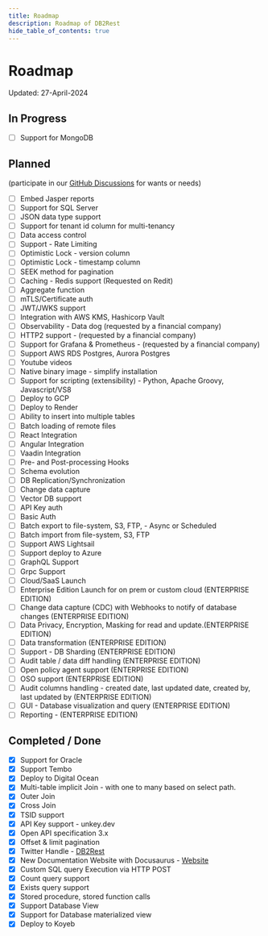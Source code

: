 ```yaml
---
title: Roadmap
description: Roadmap of DB2Rest
hide_table_of_contents: true
---
```


# Roadmap

Updated: 27-April-2024

## In Progress

- [ ] Support for MongoDB

## Planned 
(participate in our [GitHub Discussions](https://github.com/kdhrubo/db2rest/discussions) for wants or needs)

- [ ] Embed Jasper reports 
- [ ] Support for SQL Server 
- [ ] JSON data type support
- [ ] Support for tenant id column for multi-tenancy
- [ ] Data access control
- [ ] Support - Rate Limiting
- [ ] Optimistic Lock - version column 
- [ ] Optimistic Lock - timestamp column
- [ ] SEEK method for pagination 
- [ ] Caching - Redis support (Requested on Redit)
- [ ] Aggregate function
- [ ] mTLS/Certificate auth
- [ ] JWT/JWKS support 
- [ ] Integration with AWS KMS, Hashicorp Vault
- [ ] Observability - Data dog (requested by a financial company)
- [ ] HTTP2 support - (requested by a financial company)
- [ ] Support for Grafana & Prometheus - (requested by a financial company)
- [ ] Support AWS RDS Postgres, Aurora Postgres
- [ ] Youtube videos
- [ ] Native binary image - simplify installation
- [ ] Support for scripting (extensibility) - Python, Apache Groovy, Javascript/VS8
- [ ] Deploy to GCP
- [ ] Deploy to Render
- [ ] Ability to insert into multiple tables
- [ ] Batch loading of remote files
- [ ] React Integration
- [ ] Angular Integration
- [ ] Vaadin Integration
- [ ] Pre- and Post-processing Hooks
- [ ] Schema evolution
- [ ] DB Replication/Synchronization
- [ ] Change data capture
- [ ] Vector DB support
- [ ] API Key auth
- [ ] Basic Auth
- [ ] Batch export to file-system, S3, FTP, - Async or Scheduled 
- [ ] Batch import from file-system, S3, FTP
- [ ] Support AWS Lightsail
- [ ] Support deploy to Azure
- [ ] GraphQL Support
- [ ] Grpc Support
- [ ] Cloud/SaaS Launch
- [ ] Enterprise Edition Launch for on prem or custom cloud (ENTERPRISE EDITION)
- [ ] Change data capture (CDC) with Webhooks to notify of database changes (ENTERPRISE EDITION)
- [ ] Data Privacy, Encryption, Masking for read and update.(ENTERPRISE EDITION)
- [ ] Data transformation (ENTERPRISE EDITION)
- [ ] Support - DB Sharding (ENTERPRISE EDITION)
- [ ] Audit table / data diff handling (ENTERPRISE EDITION)
- [ ] Open policy agent support (ENTERPRISE EDITION)
- [ ] OSO support (ENTERPRISE EDITION)
- [ ] Audit columns handling - created date, last updated date, created by, last updated by (ENTERPRISE EDITION)
- [ ] GUI - Database visualization and query (ENTERPRISE EDITION)
- [ ] Reporting - (ENTERPRISE EDITION)

## Completed / Done

- [x] Support for Oracle
- [x] Support Tembo
- [x] Deploy to Digital Ocean
- [x] Multi-table implicit Join - with one to many based on select path.
- [x] Outer Join
- [x] Cross Join
- [x] TSID support
- [x] API Key support - unkey.dev
- [x] Open API specification 3.x 
- [x] Offset & limit pagination
- [x] Twitter Handle - [DB2Rest](https://twitter.com/DB2Rest)
- [x] New Documentation Website with Docusaurus - [Website](https://db2rest.com)
- [x] Custom SQL query Execution via HTTP POST
- [x] Count query support
- [x] Exists query support
- [x] Stored procedure, stored function calls
- [x] Support Database View
- [x] Support for Database materialized view
- [X] Deploy to Koyeb
